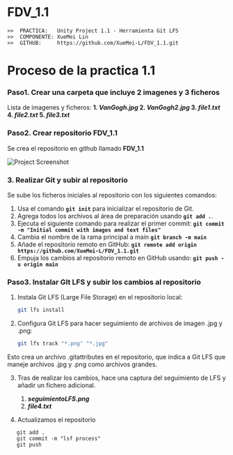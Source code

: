 # FDV_1.1 


```
>>  PRACTICA:   Unity Project 1.1 - Herramienta Git LFS
>>  COMPONENTE: XueMei Lin
>>  GITHUB:     https://github.com/XueMei-L/FDV_1.1.git
```

# Proceso de la practica 1.1
### Paso1. Crear una carpeta que incluye 2 imagenes y 3 ficheros
Lista de imagenes y ficheros:
**1. *VanGogh.jpg*
2. *VanGogh2.jpg*
3. *file1.txt*
4. *file2.txt*
5. *file3.txt***


### Paso2. Crear repositorio FDV_1.1
Se crea el repositorio en github llamado **FDV_1.1**

![Project Screenshot](img/img1.png)

### 3. Realizar Git y subir al repositorio
Se sube los ficheros iniciales al repositorio con los siguientes comandos:

1. Usa el comando **`git init`** para inicializar el repositorio de Git.
2. Agrega todos los archivos al área de preparación usando **`git add .`**.
3. Ejecuta el siguiente comando para realizar el primer commit:
   **`git commit -m "Initial commit with images and text files"`**
4. Cambia el nombre de la rama principal a main **`git branch -m main`**
5. Añade el repositorio remoto en GitHub: **`git remote add origin https://github.com/XueMei-L/FDV_1.1.git`**
6. Empuja los cambios al repositorio remoto en GitHub usando:
   **`git push -u origin main`**

### Paso3. Instalar GIt LFS y subir los cambios al repositorio
1. Instala Git LFS (Large File Storage) en el repositorio local:
   ```bash
   git lfs install
2. Configura Git LFS para hacer seguimiento de archivos de imagen .jpg y .png:
    ```bash
   git lfs track "*.png" "*.jpg"
Esto crea un archivo .gitattributes en el repositorio, que indica a Git LFS que maneje archivos .jpg y .png como archivos grandes.

3. Tras de realizar los cambios, hace una captura del seguimiento de LFS y añadir un fichero adicional.
   1. ***seguimientoLFS.png***
   2. ***file4.txt***
   

4. Actualizamos el repositorio
```
   git add .
   git commit -m "lsf process"
   git push
```
